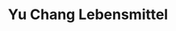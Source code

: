 ---
title: "Yu Chang Lebensmittel"
url: /ruesselsheim-am-main/yu-chang-lebensmittel/
shop: Feinkost
---